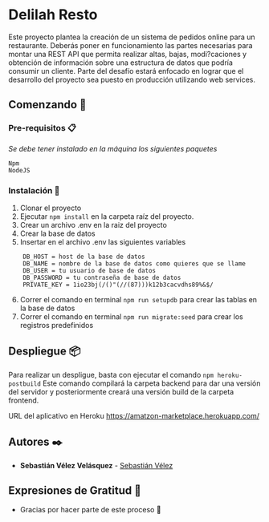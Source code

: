 # Delilah Resto

Este proyecto plantea la creación de un sistema de pedidos online para un restaurante. Deberás poner en funcionamiento las partes necesarias para montar una REST API que permita realizar altas, bajas, modi?caciones y obtención de información sobre una estructura de datos que podría consumir un cliente. Parte del desafío estará enfocado en lograr que el desarrollo del proyecto sea puesto en producción utilizando web services.

## Comenzando 🚀

### Pre-requisitos 📋

_Se debe tener instalado en la máquina los siguientes paquetes_

```
Npm
NodeJS

```

### Instalación 🔧

1. Clonar el proyecto
2. Ejecutar `npm install` en la carpeta raíz del proyecto.
3. Crear un archivo .env en la raiz del proyecto
4. Crear la base de datos
5. Insertar en el archivo .env las siguientes variables
```
    DB_HOST = host de la base de datos
    DB_NAME = nombre de la base de datos como quieres que se llame
    DB_USER = tu usuario de base de datos
    DB_PASSWORD = tu contraseña de base de datos
    PRIVATE_KEY = 1io23bj(/()"(//(87)))k12b3cacvdhs89%&$/
```
6. Correr el comando en terminal `npm run setupdb` para crear las tablas en la base de datos
7. Correr el comando en terminal `npm run migrate:seed` para crear los registros predefinidos

## Despliegue 📦

Para realizar un despligue, basta con ejecutar el comando `npm heroku-postbuild`
Este comando compilará la carpeta backend para dar una versión del servidor y posteriormente creará una versión build de la carpeta frontend. 

URL del aplicativo en Heroku
https://amatzon-marketplace.herokuapp.com/

## Autores ✒️

* **Sebastián Vélez Velásquez** -  [Sebastián Vélez](https://github.com/SebasVelez34)

## Expresiones de Gratitud 🎁

* Gracias por hacer parte de este proceso 📢
